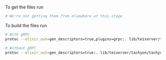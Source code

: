 To get the files run
```bash
# We're not getting them from elsewhere at this stage
```

To build the files run
```bash
# With gRPC
protoc --elixir_out=gen_descriptors=true,plugins=grpc:. lib/teiserver/tachyon/tachyon.proto

# Without gRPC
protoc --elixir_out=gen_descriptors=true:. lib/teiserver/tachyon/tachyon.proto
```
